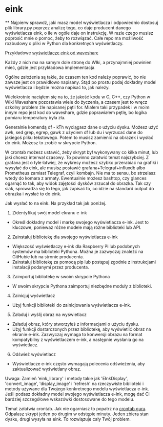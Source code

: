 # eink

** Najpierw sprawdź, jaki masz model wyświetlacza i odpowiednio dostosuj plik library.py poprzez analizę tego, co daje producent danego wyświetlacza eink, o ile w ogóle daje on instrukcję.
W razie czego musisz poprosić mnie o pomoc, żeby to rozwiązać. Całe repo ma możliwość rozbudowy o pliki w Python dla konkretnych wyświetlaczy.

Przykładowe [wyświetlacze eink od waveshare](https://www.waveshare.com/epaper)

Każdy z nich ma na samym dole stronę do WIki, a przynajmniej powinien mieć, gdzie jest przykładowa implementacja.

Ogólne założenia są takie, że czasem ten kod należy poprawić, bo nie zawsze jest on prawidłowo napisany. Stąd po prostu podaj dokładny model wyświetlacza i będzie można napisać to, jak należy.

Wielokrotnie naciąłem się na to, że jakość kodu w C, C++, czy Python w Wiki Waveshare pozostawia wiele do życzenia, a czasem jest to wręcz szkolny problem źle napisanej pętli for. Miałem taki przypadek i w moim innym repo jest kod do waveshare, gdzie poprawiałem pętlę, bo logika pomiaru temperatury była zła.

Generalnie komendą df - kTh wyciągasz dane o użyciu dysku. Możesz użyć awk, sed grep, egrep, gawk z użyciem df lub du i wyrzucać dane do jakiegoś pliku tekstowego.
Potem to musisz zamienić na obrazek i wysłać do eink. Możesz to zrobić w skrypcie Python.

W crontab możesz ustawić, żeby skrypt był wykonywany co kilka minut, lub jaki chcesz interwał czasowy.
To powinno załatwić temat najszybciej. Z grafana jest o tyle łatwiej, że wykresy możesz szybko przerabiać na grafiki i wysyłać do eink,
ale musisz postawić grafana+Telegraf+influxdb albo Prometheus zamiast Telegraf, czyli kombajn. Nie ma to sensu, bo strzelasz wtedy do komara z armaty.
Ewentualnie możesz bashtop, czy glances ogarnąć to tak, aby widok zajętości dysków zrzucał do obrazka. Tak czy siak, sprowadza się to tego,
jak zapisać to, co idzie na standard output do obrazka i wysłać to do eink.

Jak wysłać to na eink. Na przykład tak jak poniżej.

1. Zidentyfikuj swój model ekranu e-ink
- Określ dokładny model i markę swojego wyświetlacza e-ink. Jest to kluczowe, ponieważ różne modele mają różne biblioteki lub API.
2. Zainstaluj bibliotekę dla swojego wyświetlacza e-ink
- Większość wyświetlaczy e-ink dla Raspberry Pi lub podobnych systemów ma biblioteki Pythona. Można je zazwyczaj znaleźć na GitHubie lub na stronie producenta.
- Zainstaluj bibliotekę za pomocą pip lub postępuj zgodnie z instrukcjami instalacji podanymi przez producenta.
3. Zaimportuj bibliotekę w swoim skrypcie Pythona
- W swoim skrypcie Pythona zaimportuj niezbędne moduły z biblioteki.
4. Zainicjuj wyświetlacz
- Użyj funkcji biblioteki do zainicjowania wyświetlacza e-ink.
5. Załaduj i wyślij obraz na wyświetlacz
- Załaduj obraz, który stworzyłeś z informacjami o użyciu dysku.
- Użyj funkcji dostarczonych przez bibliotekę, aby wyświetlić obraz na ekranie e-ink. Zazwyczaj wymaga to konwersji obrazu na format kompatybilny z wyświetlaczem e-ink, a następnie wysłania go na wyświetlacz.
6. Odśwież wyświetlacz
- Wyświetlacze e-ink często wymagają polecenia odświeżenia, aby zaktualizować wyświetlany obraz.

Uwaga: Zamień 'eink_library' i metody takie jak 'EInkDisplay', 'convert_image', 'display_image' i 'refresh' na rzeczywiste biblioteki i metody używane dla Twojego konkretnego modelu wyświetlacza e-ink.
Jeśli podasz dokładny model swojego wyświetlacza e-ink, mogę dać Ci bardziej szczegółowe wskazówki dostosowane do tego modelu.

Temat załatwia crontab. Jak nie ogarniasz to popatrz na [crontab guru](https://crontab.guru/). Odpalasz skrypt jeden po drugim w odstępie minuty. Jeden zbiera stan dysku, drugi wysyła na eink. To rozwiązuje cały Twój problem.
